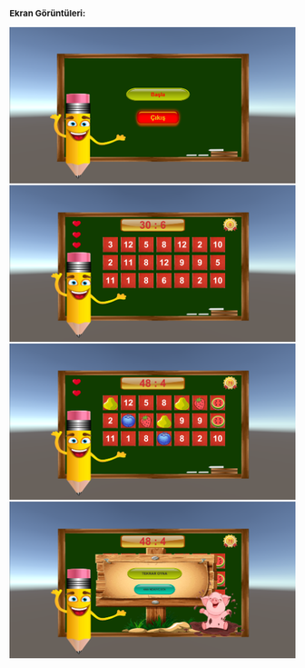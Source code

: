 <p style="font-size: 15px;"><strong>Ekran Görüntüleri:</strong></p>
<img src="Screenshots/Giriş.png" width="700px">
<img src="Screenshots/Oyun1.png" width="700px">
<img src="Screenshots/Oyun2.png" width="700px">
<img src="Screenshots/Oyun3.png" width="700px">
